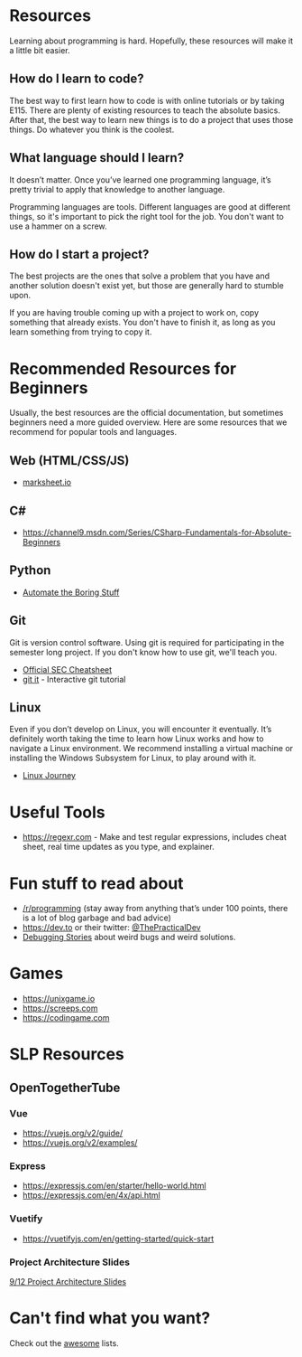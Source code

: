 # Resources

Learning about programming is hard. Hopefully, these resources will make it a little bit easier.

## How do I learn to code?

The best way to first learn how to code is with online tutorials or by taking E115. There are plenty of existing resources to teach the absolute basics. After that, the best way to learn new things is to do a project that uses those things. Do whatever you think is the coolest.

## What language should I learn?

It doesn’t matter. Once you’ve learned one programming language, it’s pretty trivial to apply that knowledge to another language.

Programming languages are tools. Different languages are good at different things, so it's important to pick the right tool for the job. You don't want to use a hammer on a screw.

## How do I start a project?

The best projects are the ones that solve a problem that you have and another solution doesn't exist yet, but those are generally hard to stumble upon.

If you are having trouble coming up with a project to work on, copy something that already exists. You don't have to finish it, as long as you learn something from trying to copy it.

# Recommended Resources for Beginners

Usually, the best resources are the official documentation, but sometimes beginners need a more guided overview. Here are some resources that we recommend for popular tools and languages.

## Web (HTML/CSS/JS)

- [marksheet.io](https://marksheet.io)

## C#

- https://channel9.msdn.com/Series/CSharp-Fundamentals-for-Absolute-Beginners

## Python

- [Automate the Boring Stuff](https://automatetheboringstuff.com)

## Git

Git is version control software. Using git is required for participating in the semester long project. If you don't know how to use git, we'll teach you.

- [Official SEC Cheatsheet](/git-cheatsheet)
- [git it](https://github.com/jlord/git-it-electron) - Interactive git tutorial

## Linux

Even if you don’t develop on Linux, you will encounter it eventually. It’s definitely worth taking the time to learn how Linux works and how to navigate a Linux environment. We recommend installing a virtual machine or installing the Windows Subsystem for Linux, to play around with it.

- [Linux Journey](https://linuxjourney.com)

# Useful Tools

- https://regexr.com - Make and test regular expressions, includes cheat sheet, real time updates as you type, and explainer.

# Fun stuff to read about

- [/r/programming](https://www.reddit.com/r/programming/top/?t=month) (stay away from anything that’s under 100 points, there is a lot of blog garbage and bad advice)
- https://dev.to or their twitter: [@ThePracticalDev](https://twitter.com/ThePracticalDev)
- [Debugging Stories](https://github.com/danluu/debugging-stories) about weird bugs and weird solutions.

# Games

- https://unixgame.io
- https://screeps.com
- https://codingame.com

# SLP Resources

## OpenTogetherTube

### Vue

- https://vuejs.org/v2/guide/
- https://vuejs.org/v2/examples/

### Express

- https://expressjs.com/en/starter/hello-world.html
- https://expressjs.com/en/4x/api.html

### Vuetify

- https://vuetifyjs.com/en/getting-started/quick-start

### Project Architecture Slides

[9/12 Project Architecture Slides](https://docs.google.com/presentation/d/1XFcEqnJUIQ6YoCvdR2O5dnVv0yPnzxx2xV0irek8xRs/edit?usp=sharing)

# Can't find what you want?

Check out the [awesome](https://github.com/sindresorhus/awesome) lists.